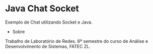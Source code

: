 # Java Chat Socket

Exemplo de Chat utilizando Socket e Java.

* Sobre

Trabalho de Laboratório de Redes. 6º semestre do curso de Análise e Desenvolvimento de Sistemas, FATEC ZL.
